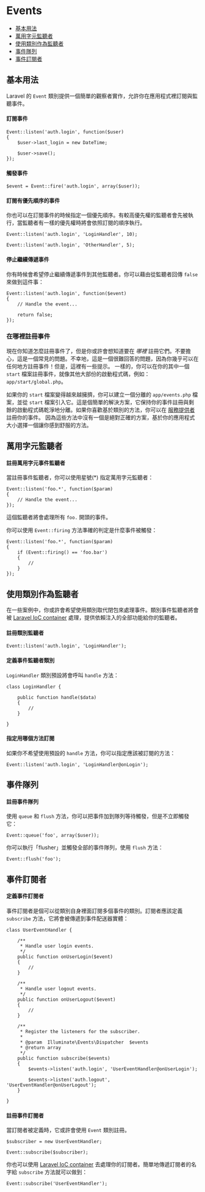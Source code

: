 # Events

- [基本用法](#basic-usage)
- [萬用字元監聽者](#wildcard-listeners)
- [使用類別作為監聽者](#using-classes-as-listeners)
- [事件隊列](#queued-events)
- [事件訂閱者](#event-subscribers)

<a name="basic-usage"></a>
## 基本用法

Laravel 的 `Event` 類別提供一個簡單的觀察者實作，允許你在應用程式裡訂閱與監聽事件。

#### 訂閱事件

	Event::listen('auth.login', function($user)
	{
		$user->last_login = new DateTime;

		$user->save();
	});

#### 觸發事件

	$event = Event::fire('auth.login', array($user));

#### 訂閱有優先順序的事件

你也可以在訂閱事件的時候指定一個優先順序。有較高優先權的監聽者會先被執行，當監聽者有一樣的優先權時將會依照訂閱的順序執行。

	Event::listen('auth.login', 'LoginHandler', 10);

	Event::listen('auth.login', 'OtherHandler', 5);

#### 停止繼續傳遞事件

你有時候會希望停止繼續傳遞事件到其他監聽者。你可以藉由從監聽者回傳 `false` 來做到這件事：

	Event::listen('auth.login', function($event)
	{
		// Handle the event...

		return false;
	});

### 在哪裡註冊事件

現在你知道怎麼註冊事件了，但是你或許會想知道要在 _哪裡_ 註冊它們。不要擔心，這是一個常見的問題。不幸地，這是一個很難回答的問題，因為你幾乎可以在任何地方註冊事件！但是，這裡有一些提示。 一樣的，你可以在你的其中一個 `start` 檔案註冊事件，就像其他大部份的啟動程式碼，例如：`app/start/global.php`。

如果你的 `start` 檔案變得越來越擁擠，你可以建立一個分離的 `app/events.php` 檔案，並從 `start` 檔案引入它。這是個簡單的解決方案，它保持你的事件註冊與剩餘的啟動程式碼乾淨地分離。如果你喜歡基於類別的方法，你可以在 [服務提供者](/docs/ioc#service-providers) 註冊你的事件。 因為這些方法中沒有一個是絕對正確的方案，基於你的應用程式大小選擇一個讓你感到舒服的方法。

<a name="wildcard-listeners"></a>
## 萬用字元監聽者

#### 註冊萬用字元事件監聽者

當註冊事件監聽者，你可以使用星號(*) 指定萬用字元監聽者：

	Event::listen('foo.*', function($param)
	{
		// Handle the event...
	});

這個監聽者將會處理所有 `foo.` 開頭的事件。

你可以使用 `Event::firing` 方法準確的判定是什麼事件被觸發：

	Event::listen('foo.*', function($param)
	{
		if (Event::firing() == 'foo.bar')
		{
			//
		}
	});

<a name="using-classes-as-listeners"></a>
## 使用類別作為監聽者

在一些案例中，你或許會希望使用類別取代閉包來處理事件。類別事件監聽者將會被 [Laravel IoC container](/docs/ioc) 處理，提供依賴注入的全部功能給你的監聽者。

#### 註冊類別監聽者

	Event::listen('auth.login', 'LoginHandler');

#### 定義事件監聽者類別

`LoginHandler` 類別預設將會呼叫 `handle` 方法：

	class LoginHandler {

		public function handle($data)
		{
			//
		}

	}

#### 指定用哪個方法訂閱

如果你不希望使用預設的 `handle` 方法，你可以指定應該被訂閱的方法：

	Event::listen('auth.login', 'LoginHandler@onLogin');

<a name="queued-events"></a>
## 事件隊列

#### 註冊事件隊列

使用 `queue` 和 `flush` 方法，你可以把事件加到隊列等待觸發，但是不立即觸發它：

	Event::queue('foo', array($user));

你可以執行「flusher」並觸發全部的事件隊列，使用 `flush` 方法：

	Event::flush('foo');

<a name="event-subscribers"></a>
## 事件訂閱者

#### 定義事件訂閱者

事件訂閱者是個可以從類別自身裡面訂閱多個事件的類別。訂閱者應該定義 `subscribe` 方法，它將會被傳遞到事件配送器實體：

	class UserEventHandler {

		/**
		 * Handle user login events.
		 */
		public function onUserLogin($event)
		{
			//
		}

		/**
		 * Handle user logout events.
		 */
		public function onUserLogout($event)
		{
			//
		}

		/**
		 * Register the listeners for the subscriber.
		 *
		 * @param  Illuminate\Events\Dispatcher  $events
		 * @return array
		 */
		public function subscribe($events)
		{
			$events->listen('auth.login', 'UserEventHandler@onUserLogin');

			$events->listen('auth.logout', 'UserEventHandler@onUserLogout');
		}

	}

#### 註冊事件訂閱者

當訂閱者被定義時，它或許會使用 `Event` 類別註冊。

	$subscriber = new UserEventHandler;

	Event::subscribe($subscriber);

你也可以使用 [Laravel IoC container](/docs/ioc) 去處理你的訂閱者。簡單地傳遞訂閱者的名字給 `subscribe` 方法就可以做到：

	Event::subscribe('UserEventHandler');

